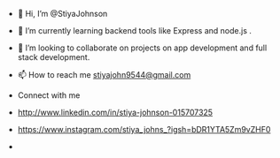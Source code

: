 - 👋 Hi, I’m @StiyaJohnson
- 🌱 I’m currently learning backend tools like Express and node.js .
- 💞️ I’m looking to collaborate on projects on app development and full stack development.
- 📫 How to reach me stiyajohn9544@gmail.com
- Connect with me
- http://www.linkedin.com/in/stiya-johnson-015707325
- https://www.instagram.com/stiya_johns_?igsh=bDR1YTA5Zm9vZHF0  
 
-  

<!---

--->
